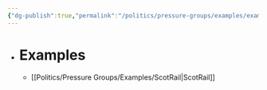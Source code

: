 ```yaml
---
{"dg-publish":true,"permalink":"/politics/pressure-groups/examples/examples/","dgHomeLink":true,"dgPassFrontmatter":false}
---
```



- # Examples
	- [[Politics/Pressure Groups/Examples/ScotRail|ScotRail]]